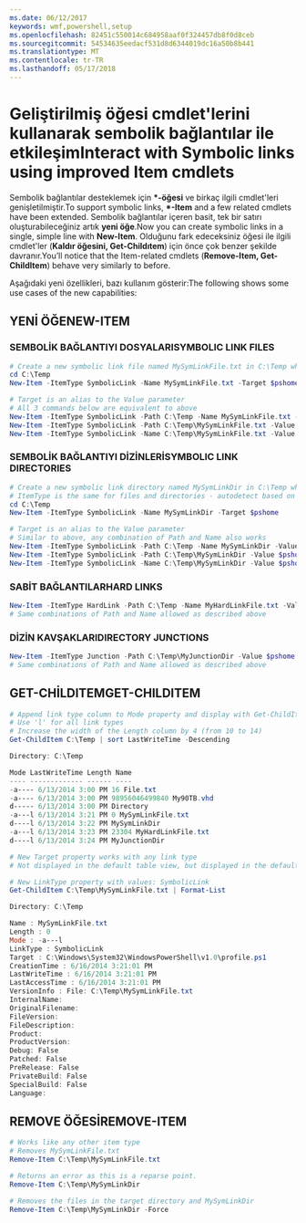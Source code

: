 ```yaml
---
ms.date: 06/12/2017
keywords: wmf,powershell,setup
ms.openlocfilehash: 82451c550014c684958aaf0f324457db8f0d8ceb
ms.sourcegitcommit: 54534635eedacf531d8d6344019dc16a50b8b441
ms.translationtype: MT
ms.contentlocale: tr-TR
ms.lasthandoff: 05/17/2018
---
```

# <a name="interact-with-symbolic-links-using-improved-item-cmdlets"></a><span data-ttu-id="a6e43-102">Geliştirilmiş öğesi cmdlet'lerini kullanarak sembolik bağlantılar ile etkileşim</span><span class="sxs-lookup"><span data-stu-id="a6e43-102">Interact with Symbolic links using improved Item cmdlets</span></span>

<span data-ttu-id="a6e43-103">Sembolik bağlantılar desteklemek için  **\*-öğesi** ve birkaç ilgili cmdlet'leri genişletilmiştir.</span><span class="sxs-lookup"><span data-stu-id="a6e43-103">To support symbolic links, **\*-Item** and a few related cmdlets have been extended.</span></span> <span data-ttu-id="a6e43-104">Sembolik bağlantılar içeren basit, tek bir satırı oluşturabileceğiniz artık **yeni öğe**.</span><span class="sxs-lookup"><span data-stu-id="a6e43-104">Now you can create symbolic links in a single, simple line with **New-Item**.</span></span> <span data-ttu-id="a6e43-105">Olduğunu fark edeceksiniz öğesi ile ilgili cmdlet'ler (**Kaldır öğesini, Get-Childıtem**) için önce çok benzer şekilde davranır.</span><span class="sxs-lookup"><span data-stu-id="a6e43-105">You’ll notice that the Item-related cmdlets (**Remove-Item, Get-ChildItem**) behave very similarly to before.</span></span>

<span data-ttu-id="a6e43-106">Aşağıdaki yeni özellikleri, bazı kullanım gösterir:</span><span class="sxs-lookup"><span data-stu-id="a6e43-106">The following shows some use cases of the new capabilities:</span></span>

## <a name="new-item"></a><span data-ttu-id="a6e43-107">YENİ ÖĞE</span><span class="sxs-lookup"><span data-stu-id="a6e43-107">NEW-ITEM</span></span>

### <a name="symbolic-link-files"></a><span data-ttu-id="a6e43-108">SEMBOLİK BAĞLANTIYI DOSYALARI</span><span class="sxs-lookup"><span data-stu-id="a6e43-108">SYMBOLIC LINK FILES</span></span>

```powershell
# Create a new symbolic link file named MySymLinkFile.txt in C:\Temp which links to $pshome\profile.ps1
cd C:\Temp
New-Item -ItemType SymbolicLink -Name MySymLinkFile.txt -Target $pshome\profile.ps1

# Target is an alias to the Value parameter
# All 3 commands below are equivalent to above
New-Item -ItemType SymbolicLink -Path C:\Temp -Name MySymLinkFile.txt -Value $pshome\profile.ps1
New-Item -ItemType SymbolicLink -Path C:\Temp\MySymLinkFile.txt -Value $pshome\profile.ps1
New-Item -ItemType SymbolicLink -Name C:\Temp\MySymLinkFile.txt -Value $pshome\profile.ps1
```

### <a name="symbolic-link-directories"></a><span data-ttu-id="a6e43-109">SEMBOLİK BAĞLANTIYI DİZİNLERİ</span><span class="sxs-lookup"><span data-stu-id="a6e43-109">SYMBOLIC LINK DIRECTORIES</span></span>

```powershell
# Create a new symbolic link directory named MySymLinkDir in C:\Temp which links to the $pshome folder
# ItemType is the same for files and directories - autodetect based on specified target
cd C:\Temp
New-Item -ItemType SymbolicLink -Name MySymLinkDir -Target $pshome

# Target is an alias to the Value parameter
# Similar to above, any combination of Path and Name also works
New-Item -ItemType SymbolicLink -Path C:\Temp -Name MySymLinkDir -Value $pshome
New-Item -ItemType SymbolicLink -Path C:\Temp\MySymLinkDir -Value $pshome
New-Item -ItemType SymbolicLink -Name C:\Temp\MySymLinkDir -Value $pshome
```

### <a name="hard-links"></a><span data-ttu-id="a6e43-110">SABİT BAĞLANTILAR</span><span class="sxs-lookup"><span data-stu-id="a6e43-110">HARD LINKS</span></span>

```powershell
New-Item -ItemType HardLink -Path C:\Temp -Name MyHardLinkFile.txt -Value $pshome\profile.ps1
# Same combinations of Path and Name allowed as described above
```

### <a name="directory-junctions"></a><span data-ttu-id="a6e43-111">DİZİN KAVŞAKLARI</span><span class="sxs-lookup"><span data-stu-id="a6e43-111">DIRECTORY JUNCTIONS</span></span>

```powershell
New-Item -ItemType Junction -Path C:\Temp\MyJunctionDir -Value $pshome
# Same combinations of Path and Name allowed as described above
```

## <a name="get-childitem"></a><span data-ttu-id="a6e43-112">GET-CHİLDITEM</span><span class="sxs-lookup"><span data-stu-id="a6e43-112">GET-CHILDITEM</span></span>

```powershell
# Append link type column to Mode property and display with Get-ChildItem
# Use 'l' for all link types
# Increase the width of the Length column by 4 (from 10 to 14)
Get-ChildItem C:\Temp | sort LastWriteTime -Descending

Directory: C:\Temp

Mode LastWriteTime Length Name
---- ------------- ------ ----
-a---- 6/13/2014 3:00 PM 16 File.txt
-a---- 6/13/2014 3:00 PM 98956046499840 My90TB.vhd
d----- 6/13/2014 3:00 PM Directory
-a---l 6/13/2014 3:21 PM 0 MySymLinkFile.txt
d----l 6/13/2014 3:22 PM MySymLinkDir
-a---l 6/13/2014 3:23 PM 23304 MyHardLinkFile.txt
d----l 6/13/2014 3:24 PM MyJunctionDir

# New Target property works with any link type
# Not displayed in the default table view, but displayed in the default list view

# New LinkType property with values: SymbolicLink
Get-ChildItem C:\Temp\MySymLinkFile.txt | Format-List

Directory: C:\Temp

Name : MySymLinkFile.txt
Length : 0
Mode : -a---l
LinkType : SymbolicLink
Target : C:\Windows\System32\WindowsPowerShell\v1.0\profile.ps1
CreationTime : 6/16/2014 3:21:01 PM
LastWriteTime : 6/16/2014 3:21:01 PM
LastAccessTime : 6/16/2014 3:21:01 PM
VersionInfo : File: C:\Temp\MySymLinkFile.txt
InternalName:
OriginalFilename:
FileVersion:
FileDescription:
Product:
ProductVersion:
Debug: False
Patched: False
PreRelease: False
PrivateBuild: False
SpecialBuild: False
Language:
```

## <a name="remove-item"></a><span data-ttu-id="a6e43-113">REMOVE ÖĞESİ</span><span class="sxs-lookup"><span data-stu-id="a6e43-113">REMOVE-ITEM</span></span>

```powershell
# Works like any other item type
# Removes MySymLinkFile.txt
Remove-Item C:\Temp\MySymLinkFile.txt

# Returns an error as this is a reparse point.
Remove-Item C:\Temp\MySymLinkDir

# Removes the files in the target directory and MySymLinkDir
Remove-Item C:\Temp\MySymLinkDir -Force
```
